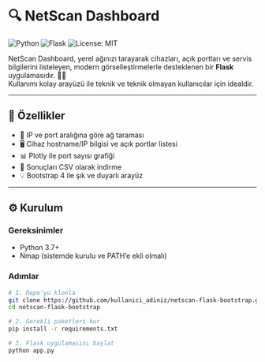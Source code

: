 # 🔍 NetScan Dashboard

![Python](https://img.shields.io/badge/Python-3.7%2B-blue.svg)
![Flask](https://img.shields.io/badge/Flask-2.0+-orange.svg)
![License: MIT](https://img.shields.io/badge/License-MIT-yellow.svg)

NetScan Dashboard, yerel ağınızı tarayarak cihazları, açık portları ve servis bilgilerini listeleyen, modern görselleştirmelerle desteklenen bir **Flask** uygulamasıdır. 👨‍💻  
Kullanımı kolay arayüzü ile teknik ve teknik olmayan kullanıcılar için idealdir.

---

## 🚀 Özellikler

- 🔎 IP ve port aralığına göre ağ taraması
- 🖥️ Cihaz hostname/IP bilgisi ve açık portlar listesi
- 📊 Plotly ile port sayısı grafiği
- 📄 Sonuçları CSV olarak indirme
- 💡 Bootstrap 4 ile şık ve duyarlı arayüz

---

## ⚙️ Kurulum

### Gereksinimler

- Python 3.7+
- Nmap (sistemde kurulu ve PATH’e ekli olmalı)

### Adımlar

```bash
# 1. Repo'yu klonla
git clone https://github.com/kullanici_adiniz/netscan-flask-bootstrap.git
cd netscan-flask-bootstrap

# 2. Gerekli paketleri kur
pip install -r requirements.txt

# 3. Flask uygulamasını başlat
python app.py

